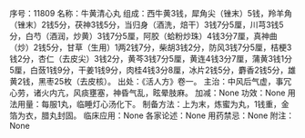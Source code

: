 序号：11809
名称：牛黄清心丸
组成：西牛黄3钱，犀角尖（锉末）5钱，羚羊角（锉末）2钱5分，茯神3钱5分，当归身（酒洗，焙干）3钱7分5厘，川芎3钱5分，白芍（酒润，炒黄）3钱7分5厘，阿胶（蛤粉炒珠）4钱3分7厘，真神曲（炒）2钱5分，甘草（生用）1两2钱7分，柴胡3钱2分，防风3钱7分5厘，桔梗3钱2分，杏仁（去皮尖）3钱2分，黄芩3钱7分5厘，黄连4钱3分7厘，蒲黄3钱1分5厘，白蔹1钱9分，干姜1钱9分，肉桂4钱3分8厘，冰片2钱5分，麝香2钱5分，雄黄2钱，黑枣25枚（去皮核）。
出处：《活人方》卷一。
主治：中风后气虚，事冗心劳，诸火内亢，风痰壅塞，神昏气乱，眩晕肢麻。
加减：None
功效：None
用法用量：每服1丸，临睡灯心汤化下。
制备方法：上为末，炼蜜为丸，1钱重，金箔为衣，腊丸封固。
临床应用：None
各家论述：None
用药禁忌：None
附注：None

